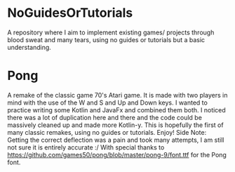 # NoGuidesOrTutorials
A repository where I aim to implement existing games/ projects through blood sweat and many tears, using no guides or tutorials but a basic understanding.

# Pong
A remake of the classic game 70's Atari game. It is made with two players in mind with the use of the W and S and Up and Down keys. I wanted to practice writing some Kotlin and JavaFx and combined them both. I noticed there was a lot of duplication here and there and the code could be massively cleaned up and made more Kotlin-y. This is hopefully the first of many classic remakes, using no guides or tutorials. Enjoy! Side Note: Getting the correct deflection was a pain and took many attempts, I am still not sure it is entirely accurate :/
With special thanks to https://github.com/games50/pong/blob/master/pong-9/font.ttf for the Pong font.
